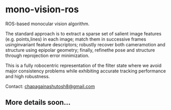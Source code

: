 # mono-vision-ros
ROS-based monocular vision algorithm. 

The standard approach is to extract a sparse set of salient image features (e.g. points,lines) in each image; match them in successive frames usinginvariant feature descriptors; robustly recover both cameramotion and structure using epipolar geometry; finally, refinethe pose and structure through reprojection error minimization.

This is a fully robocentric representation of the filter state where we avoid major consistency problems while exhibiting accurate tracking performance and high robustness.


Contact: chapagainashutosh8@gmail.com

## More details soon...

